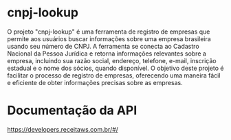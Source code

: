# cnpj-lookup
O projeto "cnpj-lookup" é uma ferramenta de registro de empresas que permite aos usuários buscar informações sobre uma empresa brasileira usando seu número de CNPJ. A ferramenta se conecta ao Cadastro Nacional da Pessoa Jurídica e retorna informações relevantes sobre a empresa, incluindo sua razão social, endereço, telefone, e-mail, inscrição estadual e o nome dos sócios, quando disponível. O objetivo deste projeto é facilitar o processo de registro de empresas, oferecendo uma maneira fácil e eficiente de obter informações precisas sobre as empresas.

# Documentação da API
https://developers.receitaws.com.br/#/